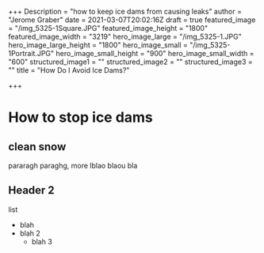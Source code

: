 +++
Description = "how to keep ice dams from causing leaks"
author = "Jerome Graber"
date = 2021-03-07T20:02:16Z
draft = true
featured_image = "/img_5325-1Square.JPG"
featured_image_height = "1800"
featured_image_width = "3219"
hero_image_large = "/img_5325-1.JPG"
hero_image_large_height = "1800"
hero_image_small = "/img_5325-1Portrait.JPG"
hero_image_small_height = "900"
hero_image_small_width = "600"
structured_image1 = ""
structured_image2 = ""
structured_image3 = ""
title = "How Do I Avoid Ice Dams?"

+++
# How to stop ice dams

## clean snow

pararagh paraghg, more lblao blaou bla

## Header 2

list

* blah
* blah 2
  * blah 3<amp-img src="/story2-img6--1125201204.jpg" alt="pic of ice dam" title="pic of ice dam" class="my4" layout="responsive" width=" 2 " height="1"></amp-img>

<amp-youtube width="480"
height="270"
layout="responsive"
data-param-modestbranding="1"
data-param-rel="1"
data-videoid="LMmeVLlOgwU&t=42s">
</amp-youtube>